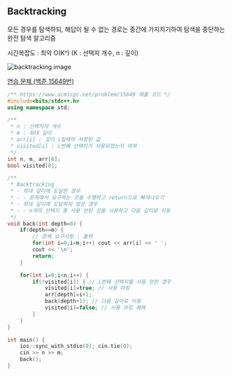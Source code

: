 ## Backtracking
모든 경우를 탐색하되, 해답이 될 수 없는 경로는 중간에 가지치기하여 탐색을 중단하는 완전 탐색 알고리즘

시간복잡도 : 최악 O(Kⁿ) (K : 선택지 개수, n : 깊이)

![backtracking image](https://github.com/user-attachments/assets/753916ab-5999-4c9d-9c03-1d6e5db03b6b)

[연습 문제 (백준 15649번)](https://www.acmicpc.net/problem/15649)

``` c++
/** https://www.acmicpc.net/problem/15649 제출 코드 */
#include<bits/stdc++.h>
using namespace std;

/** 
 * n : 선택지의 개수
 * m : 최대 깊이
 * arr[i] : 깊이 i일때의 저장된 값
 * visited[i] : i번째 선택지가 사용되었는지 여부
 */
int n, m, arr[8];
bool visited[8];

/** 
 * Backtracking
 * - 최대 깊이에 도달한 경우
 * - - 문제에서 요구하는 것을 수행하고 return으로 빠져나오기
 * - 최대 깊이에 도달하지 않은 경우
 * - - n개의 선택지 중 사용 안된 것을 사용하고 다음 깊이로 이동
 */
void back(int depth=0) {
    if(depth==m) {
        // 문제 요구사항 : 출력
        for(int i=0;i<m;i++) cout << arr[i] << ' ';
        cout << '\n';
        return;
    }

    for(int i=0;i<n;i++) {
        if(!visited[i]) { // i번째 선택지를 사용 안한 경우
            visited[i]=true; // 사용 마킹
            arr[depth]=i+1;
            back(depth+1); // 다음 깊이로 이동
            visited[i]=false; // 사용 마킹 해제
        }
    }
}

int main() {
    ios::sync_with_stdio(0); cin.tie(0);
    cin >> n >> m;
    back();
}
```
